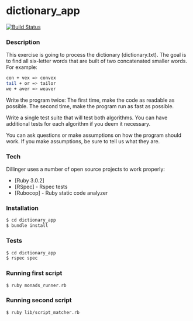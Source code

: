 # dictionary_app

[![Build Status](https://travis-ci.org/joemccann/dillinger.svg?branch=master)](https://travis-ci.org/joemccann/dillinger)

### Description

This exercise is going to process the dictionary (dictionary.txt). The goal is to find all six-letter words that are built of two concatenated smaller words. For example:

 ```sh
 con + vex => convex
 tail + or => tailor
 we + aver => weaver
```
Write the program twice:
The first time, make the code as readable as possible.
The second time, make the program run as fast as possible.

Write a single test suite that will test both algorithms. You can have additional tests for each algorithm if you deem it necessary.

You can ask questions or make assumptions on how the program should work. If you make assumptions, be sure to tell us what they are.

### Tech

Dillinger uses a number of open source projects to work properly:

* [Ruby 3.0.2]
* [RSpec] - Rspec tests
* [Rubocop] - Ruby static code analyzer

### Installation

```sh
$ cd dictionary_app
$ bundle install
```

### Tests

```sh
$ cd dictionary_app
$ rspec spec
```

### Running first script
```sh
$ ruby monads_runner.rb
```

### Running second script
```sh
$ ruby lib/script_matcher.rb
```
